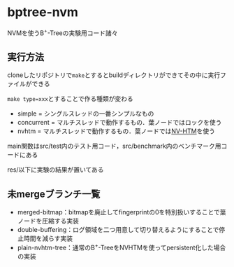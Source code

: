 # bptree-nvm

NVMを使うB<sup>+</sup>-Treeの実験用コード諸々

## 実行方法

cloneしたリポジトリで`make`とするとbuildディレクトリができてその中に実行ファイルができる

`make type=xxx`とすることで作る種類が変わる

- simple = シングルスレッドの一番シンプルなもの
- concurrent = マルチスレッドで動作するもの．葉ノードではロックを使う
- nvhtm = マルチスレッドで動作するもの．葉ノードでは[NV-HTM](https://bitbucket.org/daniel_castro1993/nvhtm/src/master/)を使う

main関数はsrc/test内のテスト用コード，src/benchmark内のベンチマーク用コードにある

res/以下に実験の結果が置いてある

## 未mergeブランチ一覧

- merged-bitmap：bitmapを廃止してfingerprintの0を特別扱いすることで葉ノードを圧縮する実装
- double-buffering：ログ領域を二つ用意して切り替えるようにすることで停止時間を減らす実装
- plain-nvhtm-tree：通常のB<sup>+</sup>-TreeをNVHTMを使ってpersistent化した場合の実装
